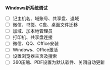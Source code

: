 **Windows新系统调试**
- [ ] 记主机名、域账号、共享盘、退域
- [ ] 微信、书签、C盘、桌面文件迁移
- [ ] 加域、加本地管理员
- [ ] 打印机、共享盘连接
- [ ] 微信、QQ、Office安装
- [ ] Windows、Office激活
- [ ] 设置浏览器主页及搜索
- [ ] 360压缩、PDF设置为默认软件、关闭自动更新
